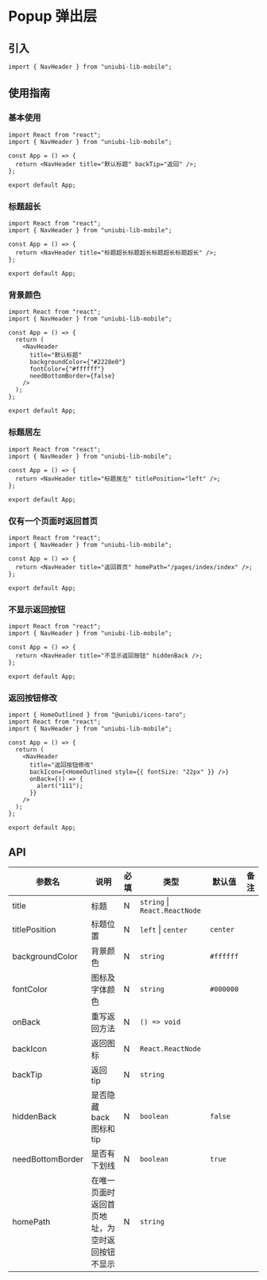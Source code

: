 # Popup 弹出层

## 引入

```tsx
import { NavHeader } from "uniubi-lib-mobile";
```

## 使用指南

### 基本使用

```tsx
import React from "react";
import { NavHeader } from "uniubi-lib-mobile";

const App = () => {
  return <NavHeader title="默认标题" backTip="返回" />;
};

export default App;
```

### 标题超长

```tsx
import React from "react";
import { NavHeader } from "uniubi-lib-mobile";

const App = () => {
  return <NavHeader title="标题超长标题超长标题超长标题超长" />;
};

export default App;
```

### 背景颜色

```tsx
import React from "react";
import { NavHeader } from "uniubi-lib-mobile";

const App = () => {
  return (
    <NavHeader
      title="默认标题"
      backgroundColor={"#2228e0"}
      fontColor={"#ffffff"}
      needBottomBorder={false}
    />
  );
};

export default App;
```

### 标题居左

```tsx
import React from "react";
import { NavHeader } from "uniubi-lib-mobile";

const App = () => {
  return <NavHeader title="标题居左" titlePosition="left" />;
};

export default App;
```

### 仅有一个页面时返回首页

```tsx
import React from "react";
import { NavHeader } from "uniubi-lib-mobile";

const App = () => {
  return <NavHeader title="返回首页" homePath="/pages/index/index" />;
};

export default App;
```

### 不显示返回按钮

```tsx
import React from "react";
import { NavHeader } from "uniubi-lib-mobile";

const App = () => {
  return <NavHeader title="不显示返回按钮" hiddenBack />;
};

export default App;
```

### 返回按钮修改

```tsx
import { HomeOutlined } from "@uniubi/icons-taro";
import React from "react";
import { NavHeader } from "uniubi-lib-mobile";

const App = () => {
  return (
    <NavHeader
      title="返回按钮修改"
      backIcon={<HomeOutlined style={{ fontSize: "22px" }} />}
      onBack={() => {
        alert("111");
      }}
    />
  );
};

export default App;
```

## API

| 参数名          | 说明                                           | 必填 | 类型                          | 默认值    | 备注 |
| --------------- | ---------------------------------------------- | ---- | ----------------------------- | --------- | ---- |
| title           | 标题                                           | N    | `string` \| `React.ReactNode` |           |
| titlePosition   | 标题位置                                       | N    | `left` \| `center`            | `center`  |      |
| backgroundColor | 背景颜色                                       | N    | `string`                      | `#ffffff` |      |
| fontColor       | 图标及字体颜色                                 | N    | `string`                      | `#000000` |      |
| onBack          | 重写返回方法                                   | N    | `() => void`                  |           |      |
| backIcon        | 返回图标                                       | N    | `React.ReactNode`             |           |      |
| backTip         | 返回 tip                                       | N    | `string`                      |           |      |
| hiddenBack      | 是否隐藏 back 图标和 tip                       | N    | `boolean`                     | `false`   |      |
| needBottomBorder  | 是否有下划线                                   | N    | `boolean`                     | `true`    |      |
| homePath        | 在唯一页面时返回首页地址，为空时返回按钮不显示 | N    | `string`                      |           |      |

